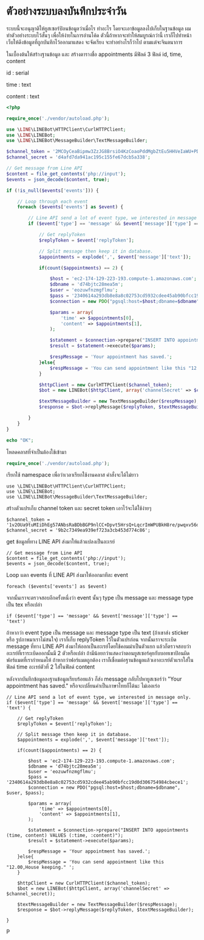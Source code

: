 # ตัวอย่างระบบลงบันทึกประจำวัน

ระบบนี้จะอนุญาติให้ยูสเซอร์ป้อนข้อมูลว่าเมื่อไร ทำอะไร โดยจะเอาข้อมูลลงไปเก็บในฐานข้อมูล ผมทำตัวอย่างระบบไว้สั้นๆ เพื่อให้ง่ายในการอ่านโค้ด ตัวนี้ถ้าหากจะทำให้สมบูรณ์กว่านี้ เราก็ไปทำหน้าเว็บให้ดึงข้อมูลที่ถูกบันทึกไว้ออกมาแสดง จะจัดเรียง จะทำอย่างไรก็ว่าไป ตามแต่จะจินตนาการ

ในเบื้องต้นให้สร้างฐานข้อมูล และ สร้างตารางชื่อ appointments มีฟิลด์ 3 ฟิลด์ id, time, content

id : serial

time : text

content : text



```php
<?php

require_once('./vendor/autoload.php');

use \LINE\LINEBot\HTTPClient\CurlHTTPClient;
use \LINE\LINEBot;
use \LINE\LINEBot\MessageBuilder\TextMessageBuilder;

$channel_token = '2MCOyCeaBipmw3ZzJG8BrsiO4KzCoaoPddMgbZtEu5HHVeIaWU+PDKcCZRJEY76zqxv56d15kZeMoU/vQ0zuzPFlbhFM7AhRMZwLrSkLdciLCuKUgV6aFrvAAuuG1mMWe7DCzfEW9FfHQhJR4F/m0AdB04t89/1O/w1cDnyilFU=';
$channel_secret = 'd4afd7da941ac195c155fe67dcb5a338';

// Get message from Line API
$content = file_get_contents('php://input');
$events = json_decode($content, true);

if (!is_null($events['events'])) {

    // Loop through each event
    foreach ($events['events'] as $event) {

        // Line API send a lot of event type, we interested in message only.
        if ($event['type'] == 'message' && $event['message']['type'] == 'text') {

            // Get replyToken
            $replyToken = $event['replyToken'];

            // Split message then keep it in database.
            $appointments = explode(',', $event['message']['text']);

            if(count($appointments) == 2) {

                $host = 'ec2-174-129-223-193.compute-1.amazonaws.com';
                $dbname = 'd74bjtc28mea5m';
                $user = 'eozuwfnzmgflmu';
                $pass = '2340614a293db8e8a8c02753cd5932cdee45ab90bfcc19d0d306754984cbece1';
                $connection = new PDO("pgsql:host=$host;dbname=$dbname", $user, $pass);

                $params = array(
                    'time' => $appointments[0],
                    'content' => $appointments[1],
                );

                $statement = $connection->prepare("INSERT INTO appointments (time, content) VALUES (:time, :content)");
                $result = $statement->execute($params);

                $respMessage = 'Your appointment has saved.';
            }else{
                $respMessage = 'You can send appointment like this "12.00,House keeping." ';
            }

            $httpClient = new CurlHTTPClient($channel_token);
            $bot = new LINEBot($httpClient, array('channelSecret' => $channel_secret));

            $textMessageBuilder = new TextMessageBuilder($respMessage);
            $response = $bot->replyMessage($replyToken, $textMessageBuilder);

        }
    }
}

echo "OK";
```



โหลดคลาสที่จำเป็นต้องใช้เข้ามา

```php
require_once('./vendor/autoload.php');
```

เรียกใช้ namespace เพื่อว่าเวลาเรียกใช้งานคลาส คำสั่งจะได้ไม่ยาว

```
use \LINE\LINEBot\HTTPClient\CurlHTTPClient;
use \LINE\LINEBot;
use \LINE\LINEBot\MessageBuilder\TextMessageBuilder;
```

สร้างตัวแปรเก็บ channel token และ secret token เอาไว้จะได้ใช้ง่ายๆ

```
$channel_token = '1v2OUa9tuMIiDhEg57ANbsRaBDbBGP9nlCC+Dpvt5HrsQ+LqcrImWPUBkH8re/pwqxv56d15kZeMoU/vQ0zuzPFlbhFM7AhRMZwLrSkLdcjbFurwXGOyHLt8MdgzLfAe7r0BsQV5cATlUanW3OgJewdB04t89/1O/w1cDnyilFU=';
$channel_secret = '9b2c7349ea939ef723a3cb453d774c86';
```

get ข้อมูลที่ทาง LINE API ส่งมาให้แล้วแปลงเป็นอะเรย์ 

```
// Get message from Line API
$content = file_get_contents('php://input');
$events = json_decode($content, true);
```

Loop แตก events ที่ LINE API ส่งมาให้ออกมาทีละ event

```
foreach ($events['events'] as $event)
```

จากนั้นเราจะตรวจสอบอีกครั้งหนึ่งว่า event นั้นๆ type เป็น message และ message type เป็น tex หรือเปล่า

```
if ($event['type'] == 'message' && $event['message']['type'] == 'text')
```

ถ้าหากว่า event type เป็น message และ message type เป็น text \(ถ้าเขาส่ง sticker หรือ รูปภาพมาเราไม่สนใจ\) เราก็เก็บ replyToken ไว้ในตัวแปรก่อน จากนั้นเราจะระเบิด message ที่ทาง LINE API ส่งมาให้ออกเป็นอะเรย์โดยใช้คอมม่าเป็นตัวแยก  แล้วก็ตรวจสอบว่าอะเรย์ที่เราระเบิดออกนั้นมี 2 ตัวหรือเปล่า ถ้ามีน้อยกว่าแสดงว่าตอนยูสเซอร์คุยกับบอทเขาป้อนผิดฟอร์แมตที่เรากำหนดให้ ถ้าหากว่าฟอร์แมตถูกต้อง เราก็เชื่อมต่อฐานข้อมูลแล้วเอาอะเรย์ตัวแรกใส่ในฟิลด์ time อะเรย์ตัวที่ 2 ใส่ในฟิลด์ content

หลังจากบันทึกข้อมูลลงฐานข้อมูลเรียบร้อยแล้ว ก็ส่ง message กลับไปหายูสเซอร์ว่า "Your appointment has saved." หรือจะเปลี่ยนคำเป็นภาษาไทยก็ได้นะ ไม่เออเร่อ

```
// Line API send a lot of event type, we interested in message only.
if ($event['type'] == 'message' && $event['message']['type'] == 'text') {

	// Get replyToken
	$replyToken = $event['replyToken'];

	// Split message then keep it in database.
	$appointments = explode(',', $event['message']['text']);

	if(count($appointments) == 2) {

		$host = 'ec2-174-129-223-193.compute-1.amazonaws.com';
		$dbname = 'd74bjtc28mea5m';
		$user = 'eozuwfnzmgflmu';
		$pass = '2340614a293db8e8a8c02753cd5932cdee45ab90bfcc19d0d306754984cbece1';
		$connection = new PDO("pgsql:host=$host;dbname=$dbname", $user, $pass);

		$params = array(
			'time' => $appointments[0],
			'content' => $appointments[1],
		);

		$statement = $connection->prepare("INSERT INTO appointments (time, content) VALUES (:time, :content)");
		$result = $statement->execute($params);

		$respMessage = 'Your appointment has saved.';
	}else{
		$respMessage = 'You can send appointment like this "12.00,House keeping." ';
	}

	$httpClient = new CurlHTTPClient($channel_token);
	$bot = new LINEBot($httpClient, array('channelSecret' => $channel_secret));

	$textMessageBuilder = new TextMessageBuilder($respMessage);
	$response = $bot->replyMessage($replyToken, $textMessageBuilder);

}
```

P



